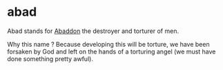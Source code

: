 # abad

Abad stands for [Abaddon](https://en.wikipedia.org/wiki/Abaddon) the destroyer and torturer of men.

Why this name ? Because developing this will be torture, we have been forsaken by God and
left on the hands of a torturing angel (we must have done something pretty awful).
